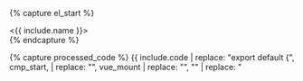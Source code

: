 
{% capture el_start %}
<div id="{{ include.name }}-mount">
  <{{ include.name }}></{{ include.name }}>
</div>
<script type="text/x-template" id="{{ include.name }}-template">
{% endcapture %}

{% capture cmp_start %}
var component = { template: '#{{ include.name }}-template',
{% endcapture %}

{% capture vue_mount %}
; new Vue({ components: {'{{ include.name }}': component}, el: '#{{ include.name }}-mount'});
</script>
{% endcapture %}

{% capture processed_code %}
{{ include.code | replace: "export default {", cmp_start, | replace: "<script>", "<script type='text/javascript'>" | replace: "</script>", vue_mount | replace: "<template>", el_start | replace: "</template>", "</script>" | replace: "<style>", "<style type='text/css'>" }}
{% endcapture %}


{% if include.result_only %}
  <div id="{{ include.name }}-wrapper">
    {{ processed_code }}
  </div>
{% else %}
  <div id="{{ include.name }}-wrapper">
    <div class="row">
      <div class="col-md-6">
        <blockquote>Code</blockquote>
        {% highlight html %}{{ include.code | strip }}{% endhighlight %}
      </div>
      <div class="col-md-6">
        <blockquote>Result</blockquote>
        {{ processed_code }}
      </div>
    </div>
  </div>
{% endif %}

<style type="text/css">
  #{{ include.name }}-wrapper blockquote {
    background: #BBB;
    color: #FFF;
    margin-bottom: 0;
  }
  #{{ include.name }}-wrapper .highlight pre {
    max-height: 300px;
  }
</style>